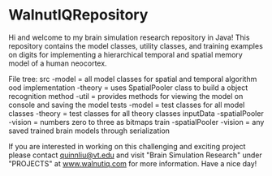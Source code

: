 WalnutIQRepository
==================

Hi and welcome to my brain simulation research repository in Java! 
This repository contains the model classes, utility classes, and training 
examples on digits for implementing a hierarchical temporal and spatial memory 
model of a human neocortex. 

File tree:
src
 -model = all model classes for spatial and temporal algorithm ood implementation
   -theory = uses SpatialPooler class to build a object recognition method
   -util = provides methods for viewing the model on console and saving the model
tests
 -model = test classes for all model classes
   -theory = test classes for all theory classes
inputData
 -spatialPooler
   -vision = numbers zero to three as bitmaps
train
 -spatialPooler
   -vision = any saved trained brain models through serialization

If you are interested in working on this 
challenging and exciting project please contact quinnliu@vt.edu and 
visit "Brain Simulation Research" under "PROJECTS" at www.walnutiq.com 
for more information. Have a nice day!
